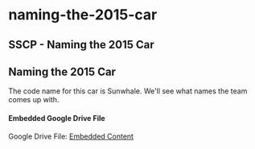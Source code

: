 # naming-the-2015-car

## SSCP - Naming the 2015 Car

## Naming the 2015 Car

The code name for this car is Sunwhale. We'll see what names the team comes up with.&#x20;

#### Embedded Google Drive File

Google Drive File: [Embedded Content](https://drive.google.com/embeddedfolderview?id=1hJQ8Scsjt8VQaxkvxmrgIMcTHLvQXQOh#list)

